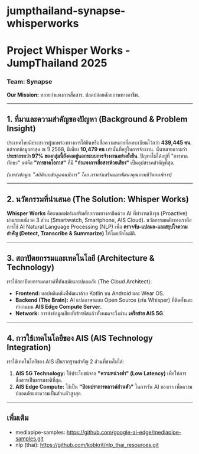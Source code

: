 # jumpthailand-synapse-whisperworks
# Project Whisper Works - JumpThailand 2025
### Team: Synapse

**Our Mission:** ทลายกำแพงการสื่อสาร. ปลดปล่อยศักยภาพทางอาชีพ.

---

## 1. ที่มาและความสำคัญของปัญหา (Background & Problem Insight)
ประเทศไทยมีประชากรผู้บกพร่องทางการได้ยินหรือสื่อความหมายที่ลงทะเบียนไว้กว่า **439,445 คน**. แต่จากข้อมูลล่าสุด ณ ปี 2568, มีเพียง **10,479 คน** เท่านั้นที่อยู่ในการจ้างงาน. นั่นหมายความว่า **ประชากรกว่า 97% ของกลุ่มนี้ยังคงอยู่นอกระบบการจ้างงานอย่างยั่งยืน**. ปัญหาไม่ได้อยู่ที่ "การขาดทักษะ" แต่คือ **"การขาดโอกาส"** ที่มี **"กำแพงการสื่อสารด้วยเสียง"** เป็นอุปสรรคสำคัญที่สุด.

*(แหล่งข้อมูล: "สถิติและข้อมูลคนพิการ" โดย กรมส่งเสริมและพัฒนาคุณภาพชีวิตคนพิการ)*

---

## 2. นวัตกรรมที่นำเสนอ (The Solution: Whisper Works)
**Whisper Works** คือแพลตฟอร์มเสริมศักยภาพทางอาชีพด้วย AI ที่ทำงานเชิงรุก (Proactive) ผ่านระบบนิเวศ 3 ส่วน (Smartwatch, Smartphone, AIS Cloud). นวัตกรรมหลักของเราคือการใช้ AI Natural Language Processing (NLP) เพื่อ **ตรวจจับ-แปลผล-และสรุปใจความสำคัญ (Detect, Transcribe & Summarize)** ให้โดยอัตโนมัติ.

---

## 3. สถาปัตยกรรมและเทคโนโลยี (Architecture & Technology)
เราใช้สถาปัตยกรรมคลาวด์ที่ทันสมัยและปลอดภัย (The Cloud Architect):
* **Frontend:** แอปพลิเคชันที่พัฒนาด้วย Kotlin บน Android และ Wear OS.
* **Backend (The Brain):** AI แปลภาษาแบบ Open Source (เช่น Whisper) ที่ติดตั้งและทำงานบน **AIS Edge Compute Server**.
* **Network:** การส่งข้อมูลเสียงที่เข้ารหัสแล้วทั้งหมดจะวิ่งผ่าน **เครือข่าย AIS 5G**.

---

## 4. การใช้เทคโนโลยีของ AIS (AIS Technology Integration)
เราใช้เทคโนโลยีของ AIS เป็นรากฐานสำคัญ 2 ส่วนที่ขาดไม่ได้:
1.  **AIS 5G Technology:** ใช้ประโยชน์จาก **"ความหน่วงต่ำ" (Low Latency)** เพื่อให้การสื่อสารเป็นธรรมชาติที่สุด.
2.  **AIS Edge Compute:** ใช้เป็น **"ป้อมปราการคลาวด์ส่วนตัว"** ในการรัน AI ของเรา เพื่อความปลอดภัยและความเป็นส่วนตัวสูงสุด.

---

## เพิ่มเติม
* mediapipe-samples: https://github.com/google-ai-edge/mediapipe-samples.git
* nlp (thai): https://github.com/kobkrit/nlp_thai_resources.git

